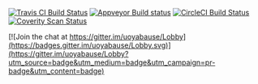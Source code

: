[![Travis CI Build Status](https://travis-ci.org/Yabause/yabause.svg?branch=master)](https://travis-ci.org/Yabause/yabause)
[![Appveyor Build status](https://ci.appveyor.com/api/projects/status/n35d1obw5deo1dsl/branch/master?svg=true)](https://ci.appveyor.com/project/Guillaumito/yabause)
[![CircleCI Build Status](https://circleci.com/gh/Yabause/yabause/tree/master.svg?style=shield&circle-token=c3153fb8a4e9d5a8801604ce5cac566c5ea16774)](https://circleci.com/gh/Yabause/yabause)
[![Coverity Scan Status](https://scan.coverity.com/projects/6271/badge.svg)](https://scan.coverity.com/projects/6271)


[![Join the chat at https://gitter.im/uoyabause/Lobby](https://badges.gitter.im/uoyabause/Lobby.svg)](https://gitter.im/uoyabause/Lobby?utm_source=badge&utm_medium=badge&utm_campaign=pr-badge&utm_content=badge)